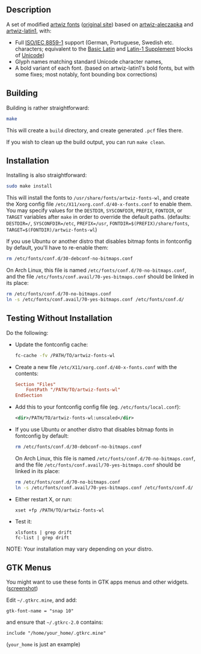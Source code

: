 Description
-----------

A set of modified [artwiz fonts][] ([original site][]) based on [artwiz-aleczapka][] and [artwiz-latin1][], with:

 * Full [ISO/IEC 8859-1][] support (German, Portuguese, Swedish etc. characters; equivalent to the [Basic Latin][] and
    [Latin-1 Supplement][] blocks of [Unicode][])
 * Glyph names matching standard Unicode character names, 
 * A bold variant of each font. (based on artwiz-latin1's bold fonts, but with some fixes; most notably, font bounding
    box corrections)

[artwiz fonts]: https://en.wikipedia.org/wiki/Artwiz_fonts
[original site]: http://artwiz.artramp.org/index.phtml?section=art_fonts
[artwiz-aleczapka]: http://artwizaleczapka.sourceforge.net/
[artwiz-latin1]: http://sourceforge.net/projects/artwiz-latin1/
[ISO/IEC 8859-1]: https://en.wikipedia.org/wiki/ISO_8859-1
[Basic Latin]:https://en.wikipedia.org/wiki/C0_Controls_and_Basic_Latin
[Latin-1 Supplement]: https://en.wikipedia.org/wiki/C1_Controls_and_Latin-1_Supplement
[Unicode]: https://en.wikipedia.org/wiki/Unicode


Building
--------

Building is rather straightforward:

```bash
make
```

This will create a `build` directory, and create generated `.pcf` files there.

If you wish to clean up the build output, you can run `make clean`.


Installation
------------

Installing is also straightforward:

```bash
sudo make install
```

This will install the fonts to `/usr/share/fonts/artwiz-fonts-wl`, and create the Xorg config file
`/etc/X11/xorg.conf.d/40-x-fonts.conf` to enable them. You may specify values for the `DESTDIR`, `SYSCONFDIR`,
`PREFIX`, `FONTDIR`, or `TARGET` variables after `make` in order to override the default paths. (defaults:
`DESTDIR=/`, `SYSCONFDIR=/etc`, `PREFIX=/usr`, `FONTDIR=$(PREFIX)/share/fonts`, `TARGET=$(FONTDIR)/artwiz-fonts-wl`)


If you use Ubuntu or another distro that disables bitmap fonts in fontconfig by default, you'll have to re-enable them:

```bash
rm /etc/fonts/conf.d/30-debconf-no-bitmaps.conf
```

On Arch Linux, this file is named `/etc/fonts/conf.d/70-no-bitmaps.conf`, and the file
`/etc/fonts/conf.avail/70-yes-bitmaps.conf` should be linked in its place:

```bash
rm /etc/fonts/conf.d/70-no-bitmaps.conf
ln -s /etc/fonts/conf.avail/70-yes-bitmaps.conf /etc/fonts/conf.d/
```


Testing Without Installation
----------------------------

Do the following:

 * Update the fontconfig cache:

	```bash
	fc-cache -fv /PATH/TO/artwiz-fonts-wl
	```

 * Create a new file `/etc/X11/xorg.conf.d/40-x-fonts.conf` with the contents:

	```conf
	Section "Files"
		FontPath "/PATH/TO/artwiz-fonts-wl"
	EndSection
	```


 * Add this to your fontconfig config file (eg. `/etc/fonts/local.conf`):

	```xml
	<dir>/PATH/TO/artwiz-fonts-wl:unscaled</dir>
	```


 * If you use Ubuntu or another distro that disables bitmap fonts in fontconfig by default:

	```bash
	rm /etc/fonts/conf.d/30-debconf-no-bitmaps.conf
	```

	On Arch Linux, this file is named `/etc/fonts/conf.d/70-no-bitmaps.conf`, and the file
	`/etc/fonts/conf.avail/70-yes-bitmaps.conf` should be linked in its place:

	```bash
	rm /etc/fonts/conf.d/70-no-bitmaps.conf
	ln -s /etc/fonts/conf.avail/70-yes-bitmaps.conf /etc/fonts/conf.d/
	```


 * Either restart X, or run:

	```
	xset +fp /PATH/TO/artwiz-fonts-wl
	```


 * Test it:

	```
	xlsfonts | grep drift
	fc-list | grep drift
	```


NOTE: Your installation may vary depending on your distro.


GTK Menus
---------

You might want to use these fonts in GTK apps menus and other widgets.
([screenshot](http://artwiz-latin1.sourceforge.net/screenshots/snap-gtk.png))

Edit `~/.gtkrc.mine`, and add:

```
gtk-font-name = "snap 10"
```

and ensure that `~/.gtkrc-2.0` contains:

```
include "/home/your_home/.gtkrc.mine"
```

(`your_home` is just an example)
